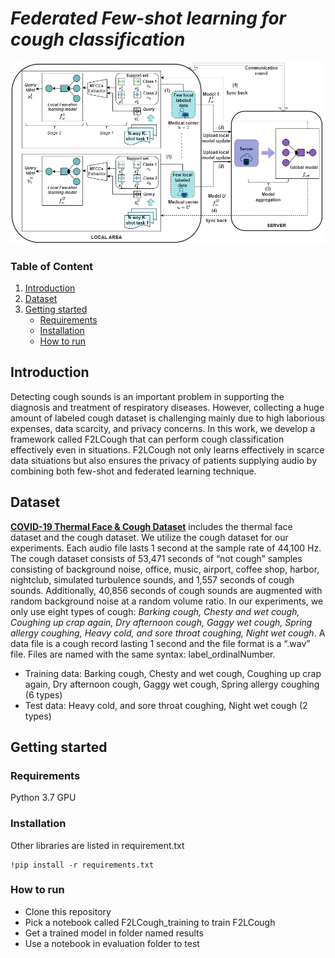 # _Federated Few-shot learning for cough classification_
![F2LCough workflow](https://github.com/ngandh/F2LCough/blob/main/figures/F2LCough_workflow.png?raw=true "F2LCough workflow")
### Table of Content
1. [Introduction](https://github.com/ngandh/F2LCough#Introduction)
2. [Dataset](https://github.com/ngandh/F2LCough#Data)
3. [Getting started](https://github.com/ngandh/F2LCough#Getting-started)
    - [Requirements](https://github.com/ngandh/F2LCough#Requirements)
    - [Installation](https://github.com/ngandh/F2LCough#Installation)
    - [How to run](https://github.com/ngandh/F2LCough#How-to-run)

## Introduction
Detecting cough sounds is an important problem in supporting the diagnosis and treatment of respiratory diseases.  However, collecting a huge amount of labeled cough dataset is challenging mainly due to high laborious expenses, data scarcity, and privacy concerns. In this work, we develop a framework called F2LCough that can perform cough classification effectively even in situations. F2LCough not only learns effectively in scarce data situations but also ensures the privacy of patients supplying audio by combining both few-shot and federated learning technique.

## Dataset

[**COVID-19 Thermal Face \& Cough Dataset**](https://zenodo.org/record/4739682#.Y1LK13ZBxPY) includes the thermal face dataset and the cough dataset. We utilize the cough dataset for our experiments. Each audio file lasts 1 second at the sample rate of 44,100 Hz. The cough dataset consists of  53,471 seconds of “not cough” samples consisting of background noise, office, music, airport, coffee shop, harbor, nightclub, simulated turbulence sounds, and 1,557 seconds of cough sounds. Additionally, 40,856 seconds of cough sounds are augmented with random background noise at a random volume ratio. In our experiments, we only use eight types of cough: _Barking cough, Chesty and wet cough, Coughing up crap again, Dry afternoon cough, Gaggy wet cough, Spring allergy coughing, Heavy cold, and sore throat coughing, Night wet cough_. A data file is a cough record lasting 1 second and the file format is a “.wav” file. Files are named with the same syntax: label_ordinalNumber. 
- Training data: Barking cough, Chesty and wet cough, Coughing up crap again, Dry afternoon cough, Gaggy wet cough, Spring allergy coughing (6 types)
- Test data: Heavy cold, and sore throat coughing, Night wet cough (2 types)

## Getting started
### Requirements
Python 3.7
GPU
### Installation
Other libraries are listed in requirement.txt
```
!pip install -r requirements.txt
```
### How to run
- Clone this repository
- Pick a notebook called F2LCough_training to train F2LCough
- Get a trained model in folder named results 
- Use a notebook in evaluation folder to test
